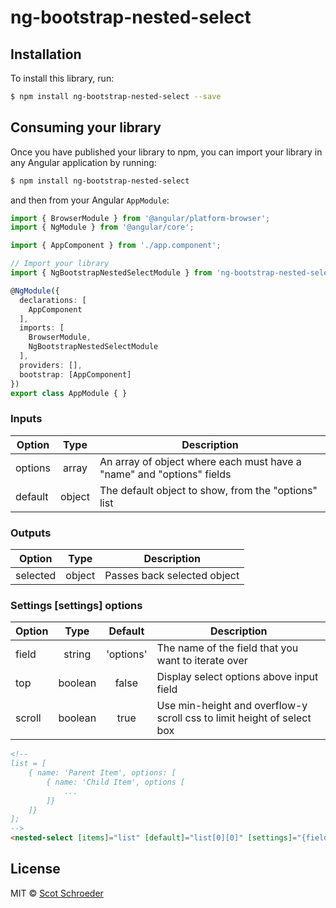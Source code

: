 # ng-bootstrap-nested-select

## Installation

To install this library, run:

```bash
$ npm install ng-bootstrap-nested-select --save
```

## Consuming your library

Once you have published your library to npm, you can import your library in any Angular application by running:

```bash
$ npm install ng-bootstrap-nested-select
```

and then from your Angular `AppModule`:

```typescript
import { BrowserModule } from '@angular/platform-browser';
import { NgModule } from '@angular/core';

import { AppComponent } from './app.component';

// Import your library
import { NgBootstrapNestedSelectModule } from 'ng-bootstrap-nested-select';

@NgModule({
  declarations: [
    AppComponent
  ],
  imports: [
    BrowserModule,
    NgBootstrapNestedSelectModule
  ],
  providers: [],
  bootstrap: [AppComponent]
})
export class AppModule { }
```

### Inputs
| Option        | Type           | Description
| ------------- |:-------------:| ---------|
| options     | array |  An array of object where each must have a "name" and "options" fields
| default      | object  | The default object to show, from the "options" list
### Outputs
| Option        | Type           | Description
| ------------- |:-------------:| ---------|
| selected     | object |  Passes back selected object
### Settings [settings] options
| Option        | Type           | Default  | Description
| ------------- |:-------------:| :-----:| ---------|
| field      | string | 'options' | The name of the field that you want to iterate over
| top      | boolean      |   false | Display select options above input field
| scroll | boolean      |    true | Use min-height and overflow-y scroll css to limit height of select box

```html
<!--
list = [
    { name: 'Parent Item', options: [
        { name: 'Child Item', options [
            ...
        ]}
    ]}
];
-->
<nested-select [items]="list" [default]="list[0][0]" [settings]="{field: 'options', top: false, scroll: true}" (selected)="onSelect($event)" ></nested-select>
```

## License

MIT © [Scot Schroeder](mailto:scot@joebotweb.com)
